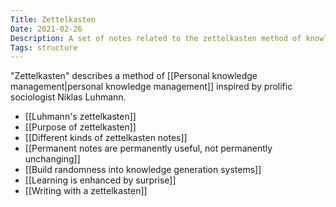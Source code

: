 ```yaml
---
Title: Zettelkasten
Date: 2021-02-26
Description: A set of notes related to the zettelkasten method of knowledge management
Tags: structure
---
```


"Zettelkasten" describes a method of [[Personal knowledge management|personal knowledge management]] inspired by prolific sociologist Niklas Luhmann.

- [[Luhmann's zettelkasten]]
- [[Purpose of zettelkasten]]
- [[Different kinds of zettelkasten notes]]
- [[Permanent notes are permanently useful, not permanently unchanging]]
- [[Build randomness into knowledge generation systems]]
- [[Learning is enhanced by surprise]]
- [[Writing with a zettelkasten]]